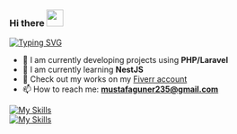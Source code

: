### Hi there <img width="30px" height="30px" src="https://media.giphy.com/media/hvRJCLFzcasrR4ia7z/giphy.gif"/>
[![Typing SVG](https://readme-typing-svg.demolab.com?font=&weight=800&size=30&duration=800&pause=1000&color=5394EF&vCenter=true&random=false&width=435&lines=Welcome+to+my+profile!;My+name+is+Mustafa+and..;I'm+a+Software+Developer+)](https://git.io/typing-svg)

- 🔭 I am currently developing projects using **PHP/Laravel**
- 🌱 I am currently learning **NestJS**
- 📍 Check out my works on my <a href="https://www.fiverr.com/mustafa_guner" target="_blank">Fiverr account </a>
- 📫 How to reach me: **mustafaguner235@gmail.com**

<!--![YOURNAME github stats](https://github-readme-stats.vercel.app/api?username=mustafa-guner&show_icons=true&hide_border=false)-->
<!-- ![YOURNAME github stats](https://github-readme-stats-qjhg.vercel.app/api?username=mustafa-guner&show_icons=true&hide_border=false) -->

[![My Skills](https://skillicons.dev/icons?i=js,html,css,bootstrap,react,vuejs,laravel,php,nodejs,expressjs)](https://skillicons.dev) <br>
[![My Skills](https://skillicons.dev/icons?i=jquery,postman,gitlab,mysql,mongodb,gitlab,git,linux,phpstorm,vscode)](https://skillicons.dev)


